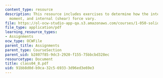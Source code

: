 ```yaml
---
content_type: resource
description: This resource includes exercises to determine how the internal (bending)
  moment, and internal (shear) force vary.
file: https://ol-ocw-studio-app-qa.s3.amazonaws.com/courses/1-050-solid-mechanics-fall-2004/91bb8d0db9ca32c569333d96ed3e69e3_class04_8.pdf
file_type: application/pdf
learning_resource_types:
- Assignments
ocw_type: OCWFile
parent_title: Assignments
parent_type: CourseSection
parent_uid: b2807f85-9dc3-2920-f155-75bbcbd328ec
resourcetype: Document
title: class04_8.pdf
uid: 91bb8d0d-b9ca-32c5-6933-3d96ed3e69e3
---
```

